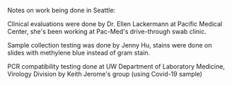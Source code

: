 Notes on work being done in Seattle:

Clinical evaluations were done by Dr. Ellen Lackermann at Pacific Medical Center, she's been working at Pac-Med's drive-through swab clinic.

Sample collection testing was done by Jenny Hu, stains were done on slides with methylene blue instead of gram stain.

PCR compatibility testing done at UW Department of Laboratory Medicine, Virology Division by Keith Jerome's group (using Covid-19 sample)
